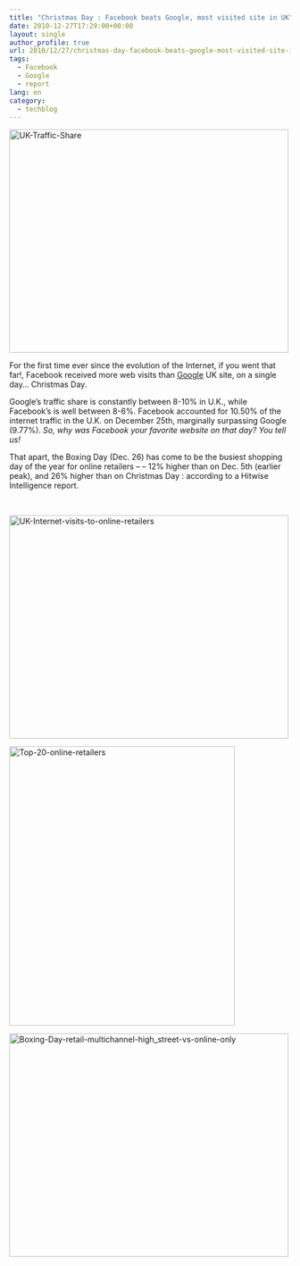 ```yaml
---
title: "Christmas Day : Facebook beats Google, most visited site in UK"
date: 2010-12-27T17:29:00+00:00
layout: single
author_profile: true
url: 2010/12/27/christmas-day-facebook-beats-google-most-visited-site-in-uk/
tags:
  - Facebook
  - Google
  - report
lang: en
category: 
  - techblog
---
```

[<img title="UK-Traffic-Share" border="0" alt="UK-Traffic-Share" src="http://lh6.ggpht.com/_vaUVXcmC3OI/TRjF5iPDtpI/AAAAAAAADiw/mvyZnmTseIU/UK-Traffic-Share_thumb%5B2%5D.png?imgmax=800" width="500" height="400" />](http://lh5.ggpht.com/_vaUVXcmC3OI/TRjF4B1gmCI/AAAAAAAADis/k37N8vkC8UE/s1600-h/UK-Traffic-Share%5B4%5D.png)

For the first time ever since the evolution of the Internet, if you went that far!, Facebook received more web visits than [Google](http://wwwery.com/business/google) UK site, on a single day… Christmas Day.

Google’s traffic share is constantly between 8-10% in U.K., while Facebook’s is well between 8-6%. Facebook accounted for 10.50% of the internet traffic in the U.K. on December 25th, marginally surpassing Google (9.77%). _So, why was Facebook your favorite website on that day? You tell us!_

That apart, the Boxing Day (Dec. 26) has come to be the busiest shopping day of the year for online retailers – – 12% higher than on Dec. 5th (earlier peak), and 26% higher than on Christmas Day : according to a Hitwise Intelligence report.

 

[<img title="UK-Internet-visits-to-online-retailers" border="0" alt="UK-Internet-visits-to-online-retailers" src="http://lh4.ggpht.com/_vaUVXcmC3OI/TRjF8exeQkI/AAAAAAAADi4/s94IIzSmygk/UK-Internet-visits-to-online-retailers_thumb.png?imgmax=800" width="500" height="400" />](http://lh6.ggpht.com/_vaUVXcmC3OI/TRjF60Vq4EI/AAAAAAAADi0/KsD_DkVStiA/s1600-h/UK-Internet-visits-to-online-retailers%5B2%5D.png)

[<img title="Top-20-online-retailers" border="0" alt="Top-20-online-retailers" src="http://lh3.ggpht.com/_vaUVXcmC3OI/TRjGALr6JVI/AAAAAAAADjA/D4TdRyQ-kzI/Top-20-online-retailers_thumb%5B2%5D.png?imgmax=800" width="404" height="500" />](http://lh4.ggpht.com/_vaUVXcmC3OI/TRjF-LZPbMI/AAAAAAAADi8/WkhVSAhE9tE/s1600-h/Top-20-online-retailers%5B4%5D.png)

[<img title="Boxing-Day-retail-multichannel-high_street-vs-online-only" border="0" alt="Boxing-Day-retail-multichannel-high_street-vs-online-only" src="http://lh3.ggpht.com/_vaUVXcmC3OI/TRjGDLICkMI/AAAAAAAADjI/M_s3q_bsjIQ/Boxing-Day-retail-multichannel-high_street-vs-online-only_thumb%5B2%5D.png?imgmax=800" width="500" height="400" />](http://lh3.ggpht.com/_vaUVXcmC3OI/TRjGBebtVVI/AAAAAAAADjE/QsqkIcPmQ8Q/s1600-h/Boxing-Day-retail-multichannel-high_street-vs-online-only%5B4%5D.png)